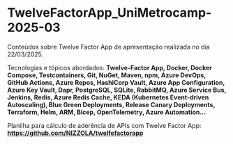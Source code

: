 # TwelveFactorApp_UniMetrocamp-2025-03
Conteúdos sobre Twelve Factor App de apresentação realizada no dia 22/03/2025.

Tecnologias e tópicos abordados: **Twelve-Factor App, Docker, Docker Compose, Testcontainers, Git, NuGet, Maven, npm, Azure DevOps, GitHub Actions, Azure Repos, HashiCorp Vault, Azure App Configuration, Azure Key Vault, Dapr, PostgreSQL, SQLite, RabbitMQ, Azure Service Bus, Jenkins, Redis, Azure Redis Cache, KEDA (Kubernetes Event-driven Autoscaling), Blue Green Deployments, Release Canary Deployments, Terraform, Helm, ARM, Bicep, OpenTelemetry, Azure Automation...**

Planilha para cálculo de aderência de APIs com Twelve Factor App: **https://github.com/NIZZOLA/twelfefactorapp**
